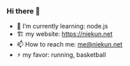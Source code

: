 ### Hi there 👋

- 🌱 I’m currently learning: node.js
- 🏗 my website: https://niekun.net
- 📫 How to reach me: me@niekun.net
- ⚡ my favor: running, basketball
